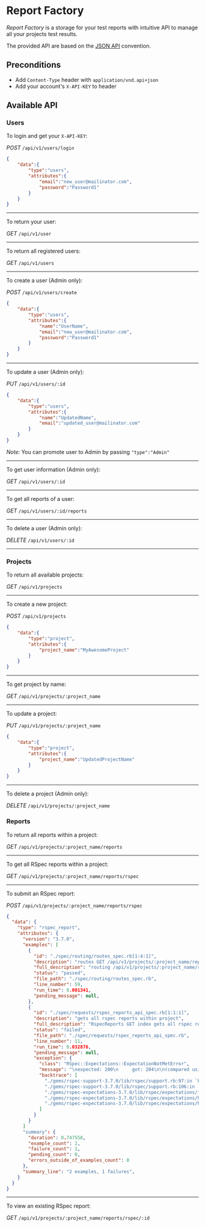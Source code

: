 # Report Factory

*Report Factory* is a storage for your test reports with intuitive API to manage all your projects test results.

The provided API are based on the [JSON API](http://jsonapi.org) convention.

## Preconditions

- Add `Content-Type` header with `application/vnd.api+json`
- Add your account's `X-API-KEY` to header

## Available API

### Users

To login and get your `X-API-KEY`:

_POST_ `/api/v1/users/login`

```json
{
    "data":{
        "type":"users",
        "attributes":{
            "email":"new_user@mailinator.com",
            "password":"Password1"
        }
    }
}
```

---

To return your user:

_GET_  `/api/v1/user`

---

To return all registered users:

_GET_  `/api/v1/users`

---

To create a user (Admin only):

_POST_ `/api/v1/users/create`

```json
{
    "data":{
        "type":"users",
        "attributes":{
            "name":"UserName",
            "email":"new_user@mailinator.com",
            "password":"Password1"
        }
    }
}
```

---

To update a user (Admin only):

_PUT_ `/api/v1/users/:id`

```json
{
    "data":{
        "type":"users",
        "attributes":{
            "name":"UpdatedName",
            "email":"updated_user@mailinator.com"
        }
    }
}
```
*Note:* You can promote user to Admin by passing `"type":"Admin"`

---

To get user information (Admin only):

_GET_  `/api/v1/users/:id`

---

To get all reports of a user:

_GET_  `/api/v1/users/:id/reports`

---

To delete a user (Admin only):

_DELETE_  `/api/v1/users/:id`

---
### Projects

To return all available projects:

_GET_  `/api/v1/projects`

---

To create a new project:

_POST_ `/api/v1/projects`

```json
{
    "data":{
        "type":"project",
        "attributes":{
            "project_name":"MyAwesomeProject"
        }
    }
}
```

---

To get project by name:

_GET_  `/api/v1/projects/:project_name`

---

To update a project:

_PUT_  `/api/v1/projects/:project_name`

```json
{
    "data":{
        "type":"project",
        "attributes":{
            "project_name":"UpdatedProjectName"
        }
    }
}
```

---

To delete a project (Admin only):

_DELETE_  `/api/v1/projects/:project_name`

### Reports

To return all reports within a project:

_GET_  `/api/v1/projects/:project_name/reports`

---

To get all RSpec reports within a project:

_GET_  `/api/v1/projects/:project_name/reports/rspec`

---

To submit an RSpec report:

_POST_ `/api/v1/projects/:project_name/reports/rspec`

```json
{
  "data": {
    "type": "rspec_report",
    "attributes": {
      "version": "3.7.0",
      "examples": [
        {
          "id": "./spec/routing/routes_spec.rb[1:4:1]",
          "description": "routes GET /api/v1/projects/:project_name/reports/rspecto rspec_reports#index",
          "full_description": "routing /api/v1/projects/:project_name/reports/rspec routes GET /api/v1/projects/:project_name/reports/rspecto rspec_reports#index",
          "status": "passed",
          "file_path": "./spec/routing/routes_spec.rb",
          "line_number": 59,
          "run_time": 0.001341,
          "pending_message": null,
        },
        {
          "id": "./spec/requests/rspec_reports_api_spec.rb[1:1:1]",
          "description": "gets all rspec reports within project",
          "full_description": "RspecReports GET index gets all rspec reports within project",
          "status": "failed",
          "file_path": "./spec/requests/rspec_reports_api_spec.rb",
          "line_number": 11,
          "run_time": 0.032876,
          "pending_message": null,
          "exception": {
            "class": "RSpec::Expectations::ExpectationNotMetError",
            "message": "\nexpected: 200\n     got: 204\n\n(compared using ==)\n",
            "backtrace": [
              "./gems/rspec-support-3.7.0/lib/rspec/support.rb:97:in `block in \u003cmodule:Support\u003e'",
              "./gems/rspec-support-3.7.0/lib/rspec/support.rb:106:in `notify_failure'",
              "./gems/rspec-expectations-3.7.0/lib/rspec/expectations/fail_with.rb:35:in `fail_with'",
              "./gems/rspec-expectations-3.7.0/lib/rspec/expectations/handler.rb:38:in `handle_failure'",
              "./gems/rspec-expectations-3.7.0/lib/rspec/expectations/handler.rb:50:in `block in handle_matcher'",
            ]
          }
        }
      ]
      "summary": {
        "duration": 0.747558,
        "example_count": 2,
        "failure_count": 1,
        "pending_count": 0,
        "errors_outside_of_examples_count": 0
      },
      "summary_line": "2 examples, 1 failures",
    }
  }
}
```

---

To view an existing RSpec report:

_GET_  `/api/v1/projects/:project_name/reports/rspec/:id`
